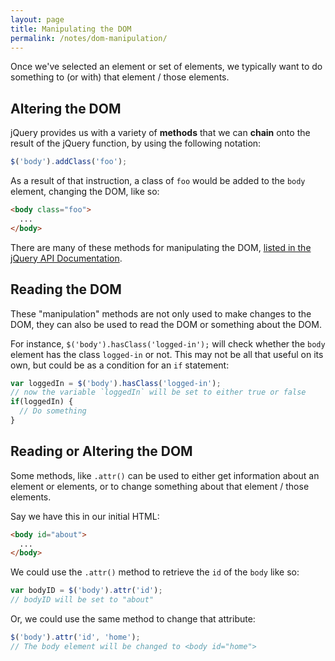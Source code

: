```yaml
---
layout: page
title: Manipulating the DOM
permalink: /notes/dom-manipulation/
---
```



Once we've selected an element or set of elements, we typically want to do something to (or with) that element / those elements.


Altering the DOM
----------------

jQuery provides us with a variety of **methods** that we can **chain** onto the result of the jQuery function, by using the following notation:

```js
$('body').addClass('foo');
```

As a result of that instruction, a class of `foo` would be added to the `body` element, changing the DOM, like so:

```html
<body class="foo">
  ...
</body>
```

There are many of these methods for manipulating the DOM, [listed in the jQuery API Documentation](http://api.jquery.com/category/manipulation/).


Reading the DOM
---------------

These "manipulation" methods are not only used to make changes to the DOM, they can also be used to read the DOM or something about the DOM.

For instance, `$('body').hasClass('logged-in');` will check whether the `body` element has the class `logged-in` or not. This may not be all that useful on its own, but could be as a condition for an `if` statement:

```js
var loggedIn = $('body').hasClass('logged-in');
// now the variable `loggedIn` will be set to either true or false
if(loggedIn) {
  // Do something
}
```


Reading or Altering the DOM
---------------------------

Some methods, like `.attr()` can be used to either get information about an element or elements, or to change something about that element / those elements.

Say we have this in our initial HTML:

```html
<body id="about">
  ...
</body>
```

We could use the `.attr()` method to retrieve the `id` of the `body` like so:

```js
var bodyID = $('body').attr('id');
// bodyID will be set to "about"
```

Or, we could use the same method to change that attribute:

```js
$('body').attr('id', 'home');
// The body element will be changed to <body id="home">
```

